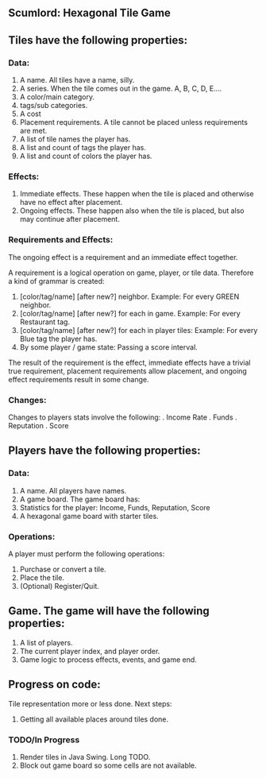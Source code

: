 ## Scumlord: Hexagonal Tile Game

## Tiles have the following properties:

### Data:
1.   A name.  All tiles have a name, silly.
2.   A series.  When the tile comes out in the game.  A, B, C, D, E....
3.   A color/main category.
4.   tags/sub categories.
5.   A cost
6.   Placement requirements.  A tile cannot be placed unless requirements are met.
7.   A list of tile names the player has.
8.   A list and count of tags the player has.
9.   A list and count of colors the player has.
### Effects:
1.   Immediate effects.  These happen when the tile is placed and otherwise have no effect after placement.
2.   Ongoing effects.  These happen also when the tile is placed, but also may continue after placement.

### Requirements and Effects:
The ongoing effect is a requirement and an immediate effect together.

A requirement is a logical operation on game, player, or tile data.
Therefore a kind of grammar is created:
1.   [color/tag/name] [after new?] neighbor.  Example: For every GREEN neighbor.
2.   [color/tag/name] [after new?] for each in game. Example: For every Restaurant tag.
3.   [color/tag/name] [after new?] for each in player tiles: Example: For every Blue tag the player has.
4.   By some player / game state: Passing a score interval.

The result of the requirement is the effect, immediate effects have a trivial true requirement,
placement requirements allow placement, and ongoing effect requirements result in some change.

### Changes:
Changes to players stats involve the following:
.   Income Rate
.   Funds
.   Reputation
.   Score



## Players have the following properties:

### Data:
1.   A name.  All players have names.
2.   A game board.  The game board has:
   1.   Statistics for the player: Income, Funds, Reputation, Score
   2.   A hexagonal game board with starter tiles.

### Operations:
A player must perform the following operations:
1.   Purchase or convert a tile.
2.   Place the tile.
3.   (Optional) Register/Quit.

## Game. The game will have the following properties:
1.   A list of players.
2.   The current player index, and player order.
3.   Game logic to process effects, events, and game end.


## Progress on code:

Tile representation more or less done.  Next steps:
1.  Getting all available places around tiles done.
### TODO/In Progress
1.  Render tiles in Java Swing.  Long TODO.
2.  Block out game board so some cells are not available.
